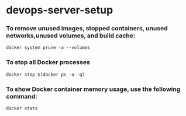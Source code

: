# devops-server-setup


### To remove unused images, stopped containers, unused networks,unused volumes, and build cache:

`docker system prune -a --volumes`

### To stop all Docker processes 
`docker stop $(docker ps -a -q)`

### To show Docker container memory usage, use the following command:
`docker stats`
